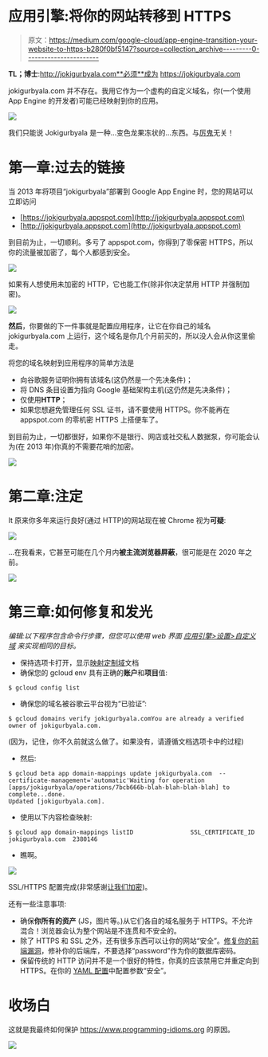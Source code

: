 # 应用引擎:将你的网站转移到 HTTPS

> 原文：<https://medium.com/google-cloud/app-engine-transition-your-website-to-https-b280f0bf5147?source=collection_archive---------0----------------------->

**TL；博士**:http://jokigurbyala.com**必须**成为 https://jokigurbyala.com

jokigurbyala.com 并不存在。我用它作为一个虚构的自定义域名，你(一个使用 App Engine 的开发者)可能已经映射到你的应用。

![](img/3dc3d322bc761168be3e0a6bb8f2bc8e.png)

我们只能说 Jokigurbyala 是一种…变色龙果冻状的…东西。与[厉鬼](https://spectreattack.com/)无关！

# **第一章:过去的链接**

当 2013 年将项目“jokigurbyala”部署到 Google App Engine 时，您的网站可以立即访问

*   [https://jokigurbyala.appspot.com](http://jokigurbyala.appspot.com)
*   [http://jokigurbyala.appspot.com](http://jokigurbyala.appspot.com)

到目前为止，一切顺利。多亏了 appspot.com，你得到了零保密 HTTPS，所以你的流量被加密了，每个人都感到安全。

![](img/ca73ea6d3d833e8d1defa6c3d9e68b6a.png)

如果有人想使用未加密的 HTTP，它也能工作(除非你决定禁用 HTTP 并强制加密)。

![](img/f61d00f4fe5f2f94ad66f9c0a72454f4.png)

**然后**，你要做的下一件事就是配置应用程序，让它在你自己的域名 jokigurbyala.com 上运行，这个域名是你几个月前买的，所以没人会从你这里偷走。

将您的域名映射到应用程序的简单方法是

*   向谷歌服务证明你拥有该域名(这仍然是一个先决条件)；
*   将 DNS 条目设置为指向 Google 基础架构主机(这仍然是先决条件)；
*   仅使用**HTTP**；
*   如果您想避免管理任何 SSL 证书，请不要使用 HTTPS。你不能再在 appspot.com 的零机密 HTTPS 上搭便车了。

到目前为止，一切都很好，如果你不是银行、网店或社交私人数据泵，你可能会认为(在 2013 年)你真的不需要花哨的加密。

![](img/1749342278ff1ed923f87f5fe116fff6.png)

# 第二章:注定

It 原来你多年来运行良好(通过 HTTP)的网站现在被 Chrome 视为**可疑**:

![](img/fa68f71d767e342403eb2ed0aef94b4b.png)

…在我看来，它甚至可能在几个月内**被主流浏览器屏蔽**，很可能是在 2020 年之前。

![](img/bdf2886ac462652b86eee097805b10ca.png)

# 第三章:如何修复和发光

*编辑:以下程序包含命令行步骤，但您可以使用 web 界面* [*应用引擎>设置>自定义域*](https://console.cloud.google.com/appengine/settings/domains) *来实现相同的目标。*

*   保持选项卡打开，显示[映射定制域](https://cloud.google.com/appengine/docs/standard/python/mapping-custom-domains)文档
*   确保您的 gcloud env 具有正确的**账户**和**项目**值:

```
$ gcloud config list
```

*   确保您的域名被谷歌云平台视为“已验证”:

```
$ gcloud domains verify jokigurbyala.comYou are already a verified owner of jokigurbyala.com.
```

(因为，记住，你不久前就这么做了。如果没有，请遵循文档选项卡中的过程)

*   然后:

```
$ gcloud beta app domain-mappings update jokigurbyala.com  --certificate-management='automatic'Waiting for operation [apps/jokigurbyala/operations/7bcb666b-blah-blah-blah-blah] to complete...done.                                                                
Updated [jokigurbyala.com].
```

*   使用以下内容检查映射:

```
$ gcloud app domain-mappings listID                SSL_CERTIFICATE_ID
jokigurbyala.com  2380146
```

*   瞧啊。

![](img/5239805e23c245744042093bb4d9008c.png)

SSL/HTTPS 配置完成(非常感谢[让我们加密](https://letsencrypt.org/))。

还有一些注意事项:

*   确保**你所有的资产** (JS，图片等。)从它们各自的域名服务于 HTTPS。不允许混合！浏览器会认为整个网站是不连贯和不安全的。
*   除了 HTTPS 和 SSL 之外，还有很多东西可以让你的网站“安全”。[修复你的前端漏洞](https://cloud.google.com/security-scanner/docs/)，修补你的后端库，不要选择“password”作为你的数据库密码。
*   保留传统的 HTTP 访问并不是一个很好的特性，你真的应该禁用它并重定向到 HTTPS。在你的 [YAML 配置](https://cloud.google.com/appengine/docs/standard/go112/config/appref?hl=fr#handlers_secure)中配置参数“安全”。

# 收场白

这就是我最终如何保护 https://www.programming-idioms.org 的原因。

![](img/98630ff69ea42294988ad9b032e68dd4.png)